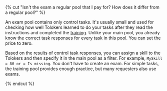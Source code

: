 {% cut "Isn't the exam a regular pool that I pay for? How does it differ from a regular pool?" %}

An exam pool contains only control tasks. It's usually small and used for checking how well Tolokers learned to do your tasks after they read the instructions and completed the [training](../../../../guide/concepts/additionals-q.md#selection). Unlike your main pool, you already know the correct task responses for every task in this pool. You can set the price to zero.

Based on the results of control task responses, you can assign a skill to the Tolokers and then specify it in the main pool as a filter. For example, `MySkill = 80 or = Is missing`. You don't have to create an exam. For simple tasks, the training pool provides enough practice, but many requesters also use exams.

{% endcut %}